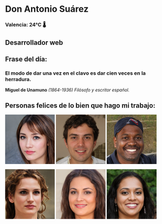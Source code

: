 # Don Antonio Suárez
### Valencia:  24°C 🌡️
## Desarrollador web
## Frase del día:
<!-- START QUOTE -->
### El modo de dar una vez en el clavo es dar cien veces en la herradura.
**Miguel de Unamuno** *(1864-1936) Filósofo y escritor español.*
<!-- END QUOTE -->






## Personas felices de lo bien que hago mi trabajo:

<p float="left">
  <img src="src/image_0.png" width="32%" />
  <img src="src/image_1.png" width="32%" /> 
  <img src="src/image_2.png" width="32%" />
</p>
<p float="left">
  <img src="src/image_3.png" width="32%" />
  <img src="src/image_4.png" width="32%" /> 
  <img src="src/image_5.png" width="32%" />
</p>